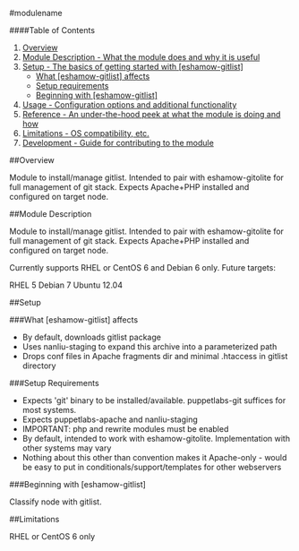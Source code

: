 #modulename

####Table of Contents

1. [Overview](#overview)
2. [Module Description - What the module does and why it is useful](#module-description)
3. [Setup - The basics of getting started with [eshamow-gitlist]](#setup)
    * [What [eshamow-gitlist] affects](#what-[eshamow-gitlist]-affects)
    * [Setup requirements](#setup-requirements)
    * [Beginning with [eshamow-gitlist]](#beginning-with-[eshamow-gitlist])
4. [Usage - Configuration options and additional functionality](#usage)
5. [Reference - An under-the-hood peek at what the module is doing and how](#reference)
5. [Limitations - OS compatibility, etc.](#limitations)
6. [Development - Guide for contributing to the module](#development)

##Overview

Module to install/manage gitlist. Intended to pair with eshamow-gitolite for full management of git stack. Expects Apache+PHP installed and configured on target node.

##Module Description

Module to install/manage gitlist. Intended to pair with eshamow-gitolite for full management of git stack. Expects Apache+PHP installed and configured on target node.

Currently supports RHEL or CentOS 6 and Debian 6 only. Future targets:

RHEL 5
Debian 7
Ubuntu 12.04

##Setup

###What [eshamow-gitlist] affects

* By default, downloads gitlist package
* Uses nanliu-staging to expand this archive into a parameterized path
* Drops conf files in Apache fragments dir and minimal .htaccess in gitlist directory

###Setup Requirements

* Expects 'git' binary to be installed/available. puppetlabs-git suffices for most systems.
* Expects puppetlabs-apache and nanliu-staging
* IMPORTANT: php and rewrite modules must be enabled
* By default, intended to work with eshamow-gitolite. Implementation with other systems may vary
* Nothing about this other than convention makes it Apache-only - would be easy to put in conditionals/support/templates for other webservers
  
###Beginning with [eshamow-gitlist]  

Classify node with gitlist.

##Limitations

RHEL or CentOS 6 only
